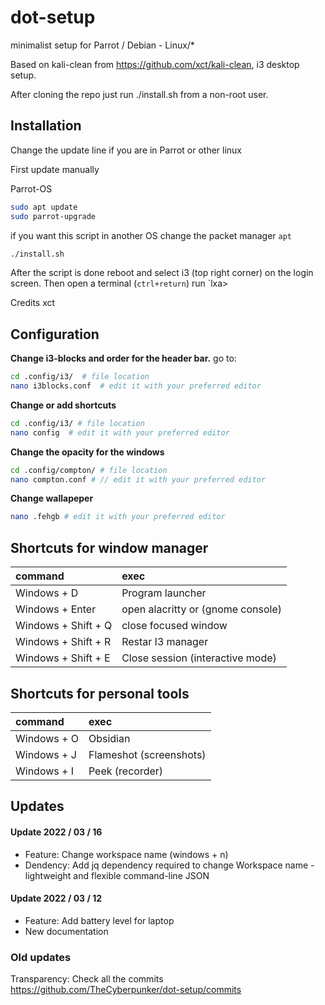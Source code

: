 # dot-setup
minimalist setup for Parrot / Debian - Linux/*

Based on kali-clean from https://github.com/xct/kali-clean, i3 desktop setup.

After cloning the repo just run ./install.sh from a non-root user.

## Installation

Change the update line if you are in Parrot or other linux

First update manually

Parrot-OS
````bash
sudo apt update
sudo parrot-upgrade
````

if you want this script in another OS change the packet manager `apt`

```bash
./install.sh
```

After the script is done reboot and select i3 (top right corner) on the login screen. Then open a terminal (`ctrl+return`) run `lxa>

Credits xct

## Configuration
**Change i3-blocks and order for the header bar.**
go to:
````bash
cd .config/i3/  # file location
nano i3blocks.conf  # edit it with your preferred editor
````

**Change or add shortcuts**
````bash
cd .config/i3/ # file location
nano config  # edit it with your preferred editor
````

**Change the opacity for the windows**
````bash
cd .config/compton/ # file location
nano compton.conf # // edit it with your preferred editor
````

**Change wallapeper**
````bash
nano .fehgb # edit it with your preferred editor
````

## Shortcuts for window manager
| command | exec |
| :--- | :--- |
| Windows + D | Program launcher|
| Windows + Enter | open alacritty or (gnome console)|
| Windows + Shift + Q | close focused window|
| Windows + Shift + R | Restar I3 manager |
| Windows + Shift + E |Close session (interactive mode) |


## Shortcuts for personal tools
| command | exec |
| :--- | :--- |
| Windows + O | Obsidian |
| Windows + J | Flameshot (screenshots) |
| Windows + I | Peek (recorder) |


## Updates

#### Update 2022 / 03 / 16
- Feature: Change workspace name (windows + n)
- Dendency: Add jq dependency required to change Workspace name - lightweight and flexible command-line JSON

#### Update 2022 / 03 / 12
- Feature: Add battery level for laptop
- New documentation

### Old updates
Transparency: Check all the commits https://github.com/TheCyberpunker/dot-setup/commits